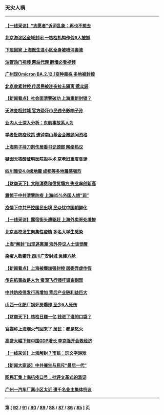 ### 天灾人祸
---
#### [【一线采访】“志愿者”诉沪乱象：再也不想去](../../pages/ncid280/n13742250.md?05220445) 
#### [北京海淀区全域封闭 一核检机构作假6人被抓](../../pages/ncid280/n13742147.md?05220445) 
#### [下班回家 上海医生进小区全身被喷消毒液](../../pages/ncid280/n13742114.md?05220445) 
#### [油管热门视频 网站代理 翻墙必看视频](http://209.222.30.114:81/youtube.html?05220445)
#### [广州现Omicron BA.2.12.1变种毒株 多地被封控](../../pages/ncid280/n13742084.md?05220445) 
#### [北京收紧封控 传居民被连夜拉去隔离 惹众怒](../../pages/ncid280/n13741578.md?05220445) 
#### [【新闻看点】社会面清零破功 上海重新封锁？](../../pages/ncid280/n13741869.md?05220445) 
#### [天津变相封城 官方恐吓市民违令影响子孙](../../pages/ncid280/n13741822.md?05220445) 
#### [业内人士深入分析：东航事故系人为](../../pages/ncid280/n13741672.md?05220445) 
#### [学者批防疫政策 遭钟南山基金会撤顾问资格](../../pages/ncid280/n13741527.md?05220445) 
#### [上海男子持刀割伤居委书记颈部 网络热议](../../pages/ncid280/n13741445.md?05220445) 
#### [疑因无核酸证明医院拒手术 京老妇重度昏迷](../../pages/ncid280/n13741364.md?05220445) 
#### [四川雅安4.8级地震 成都等多地震感强烈](../../pages/ncid280/n13741156.md?05220445) 
#### [【财商天下】大陆消费和信贷塌方 失业率创新高](../../pages/ncid280/n13741053.md?05220445) 
#### [震惊于中共清零防疫 上海85%外国人想“润”](../../pages/ncid280/n13740877.md?05220445) 
#### [疫情下中共严控国民出境 民众忧中国朝鲜化](../../pages/ncid280/n13740920.md?05220445) 
#### [【一线采访】露宿街头遭驱赶 上海外卖哥处境惨](../../pages/ncid280/n13739985.md?05220445) 
#### [北京高校发生聚集性疫情 多名大学生感染](../../pages/ncid280/n13740699.md?05220445) 
#### [上海“解封”出现逃离潮 海外异议人士谈觉醒](../../pages/ncid280/n13740625.md?05220445) 
#### [染疫人数攀升 四川广安封城 急建方舱](../../pages/ncid280/n13740581.md?05220445) 
#### [【新闻看点】上海被爆加强封控 居委弄虚作假](../../pages/ncid280/n13740247.md?05220445) 
#### [传东航事故是人为 资深飞行师吁调查副驾](../../pages/ncid280/n13740449.md?05220445) 
#### [中共防疫债发行再增加 背后产业链利益巨大](../../pages/ncid280/n13740260.md?05220445) 
#### [山西一化肥厂锅炉房爆炸 至少5人死伤](../../pages/ncid280/n13740340.md?05220445) 
#### [【财商天下】核检日赚一亿 钱进了谁的口袋？](../../pages/ncid280/n13740132.md?05220445) 
#### [官媒称上海烟火气回来了 居民：都是怒火](../../pages/ncid280/n13740202.md?05220445) 
#### [高盛大幅下修中国GDP增长 李克强开会救经济](../../pages/ncid280/n13739993.md?05220445) 
#### [【一线采访】上海解封？市民：玩文字游戏](../../pages/ncid280/n13740061.md?05220445) 
#### [【新闻大家谈】中共催生与民斥“最后一代”](../../pages/ncid280/n13739992.md?05220445) 
#### [网民汇集上海抗疫口号：批评文革式的滥词](../../pages/ncid280/n13739682.md?05220445) 
#### [广州一汽车厂离小区太近 遭千名业主集体抗议](../../pages/ncid280/n13739826.md?05220445) 

---
#### 第 [ [92](./92.md?05220445) / [91](./91.md?05220445) / [90](./90.md?05220445) / [89](./89.md?05220445) / [88](./88.md?05220445) / [87](./87.md?05220445) / [86](./86.md?05220445) / [85](./85.md?05220445) ] 页
